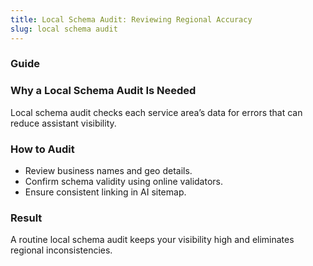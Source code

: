 ```yaml
---
title: Local Schema Audit: Reviewing Regional Accuracy
slug: local schema audit
---
```


### Guide
### Why a Local Schema Audit Is Needed
Local schema audit checks each service area’s data for errors that can reduce assistant visibility.

### How to Audit
- Review business names and geo details.
- Confirm schema validity using online validators.
- Ensure consistent linking in AI sitemap.

### Result
A routine local schema audit keeps your visibility high and eliminates regional inconsistencies.